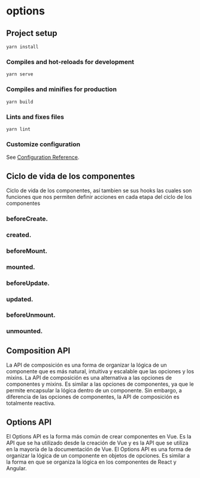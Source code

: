 # options

## Project setup

```
yarn install
```

### Compiles and hot-reloads for development

```
yarn serve
```

### Compiles and minifies for production

```
yarn build
```

### Lints and fixes files

```
yarn lint
```

### Customize configuration

See [Configuration Reference](https://cli.vuejs.org/config/).

## Ciclo de vida de los componentes

Ciclo de vida de los componentes, así tambien se sus hooks las cuales son funciones que nos permiten definir acciones en cada etapa del ciclo de los componentes

### beforeCreate.

### created.

### beforeMount.

### mounted.

### beforeUpdate.

### updated.

### beforeUnmount.

### unmounted.

## Composition API

La API de composición es una forma de organizar la lógica de un componente que es más natural, intuitiva y escalable que las opciones y los mixins. La API de composición es una alternativa a las opciones de componentes y mixins. Es similar a las opciones de componentes, ya que le permite encapsular la lógica dentro de un componente. Sin embargo, a diferencia de las opciones de componentes, la API de composición es totalmente reactiva.

## Options API

El Options API es la forma más común de crear componentes en Vue. Es la API que se ha utilizado desde la creación de Vue y es la API que se utiliza en la mayoría de la documentación de Vue. El Options API es una forma de organizar la lógica de un componente en objetos de opciones. Es similar a la forma en que se organiza la lógica en los componentes de React y Angular.
